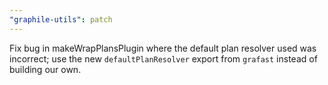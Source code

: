 ```yaml
---
"graphile-utils": patch
---
```


Fix bug in makeWrapPlansPlugin where the default plan resolver used was
incorrect; use the new `defaultPlanResolver` export from `grafast` instead of
building our own.
